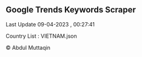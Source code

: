 

## Google Trends Keywords Scraper 
 
Last Update 09-04-2023 , 00:27:41

Country List :
VIETNAM.json



© Abdul Muttaqin 
